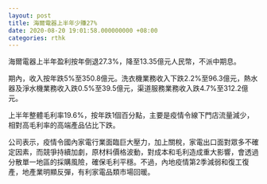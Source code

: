 ```yaml
---
layout: post
title: 海爾電器上半年少賺27%
date: 2020-08-20 19:01:58.000000000 +08:00
categories: rthk
---
```


海爾電器上半年盈利按年倒退27.3%，降至13.35億元人民幣，不派中期息。

期內，收入按年跌5%至350.8億元。洗衣機業務收入下跌2.2%至96.3億元，熱水器及淨水機業務收入跌0.5%至39.5億元，渠道服務業務收入跌4.7%至312.2億元。

上半年整體毛利率19.6%，按年跌1個百分點，主要是疫情令線下門店流量減少，相對高毛利率的高端產品佔比下跌。

公司表示，疫情令國內家電行業面臨巨大壓力，加上關稅，家電出口面對眾多不確定因素，而競爭持續加劇，原材料價格波動，對成本和毛利造成重大影響，會透過分散單一地區的採購風險，確保毛利平穩。不過，內地疫情第2季減弱和復工復產，地產業明顯反彈，有利家電品類市場回暖。
